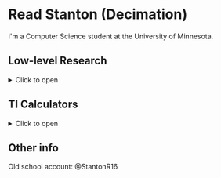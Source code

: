 # Read Stanton (Decimation)

I'm a Computer Science student at the University of Minnesota.

## Low-level Research

<details>
  <summary>Click to open</summary>
  <br />

I enjoy researching and working with low-level components such as memory, machine architecture, OS design, and so on. I sometimes work on "hacky" projects that tinker with hidden/low-level functionality. 

Specifically, I research the .NET CLR and its internal functionality. I have written some short essays on how the CLR operates which you can see [here](https://www.codeproject.com/script/Articles/MemberArticles.aspx?amid=13568863). 

- [Creating a special pointer type](https://www.codeproject.com/Articles/1254502/Creating-a-pointer-type-in-Csharp)
- [Determining managed object layout](https://www.codeproject.com/Articles/1257186/Determining-Object-Layout-using-FieldDescs)
- [Calculating managed object heap size](https://www.codeproject.com/Articles/1254217/Calculating-Heap-Size-of-Managed-Objects)

Some of my work on subverting the .NET CLR and implementing/accessing features that are usually forbidden:

- [RazorSharp](https://github.com/Decimation/RazorSharp)
- [NeoCore](https://github.com/Decimation/NeoCore)

</details>



## TI Calculators

<details>
  <summary>Click to open</summary>
  <br />

I have done some research and projects on Texas Instruments calculators, specifically the TI-84 Plus CE and the TI-Nspire calculators.

- [TITrig](https://github.com/Decimation/TITrig)
- [HideCAS](https://github.com/Decimation/HideCAS)

</details>



## Other info

Old school account: @StantonR16
